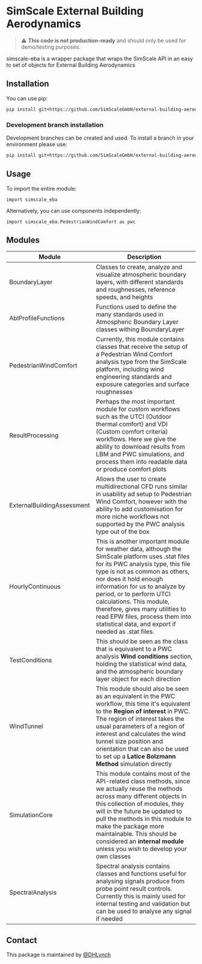 
# SimScale External Building Aerodynamics

> :warning: **This code is not production-ready** and should only be used for demo/testing purposes.

simscale-eba is a wrapper package that wraps the SimScale API in an easy to set of objects for External Building Aerodynamics

## Installation

You can use pip:

```bash
pip install git+https://github.com/SimScaleGmbH/external-building-aerodynamics.git
```

### Development branch installation

Development branches can be created and used. To install a branch in your environment please use:

```bash
pip install git+https://github.com/SimScaleGmbH/external-building-aerodynamics.git@branch-name
```

## Usage

To import the entire module:

    import simscale_eba

Alternatively, you can use components independently:

    import simscale_eba.PedestrianWindComfort as pwc

## Modules

| Module | Description |
|--|--|
| BoundaryLayer | Classes to create, analyze and visualize atmospheric boundary layers, with different standards and roughnesses, reference speeds, and heights |
| AblProfileFunctions | Functions used to define the many standards used in Atmospheric Boundary Layer classes withing BoundaryLayer |
| PedestrianWindComfort | Currently, this module contains classes that receive the setup of a Pedestrian Wind Comfort analysis type from the SimScale platform, including wind engineering standards and exposure categories and surface roughnesses |
| ResultProcessing | Perhaps the most important module for custom workflows such as the UTCI (Outdoor thermal comfort) and VDI (Custom comfort criteria) workflows. Here we give the ability to download results from LBM and PWC simulations, and process them into readable data or produce comfort plots |
| ExternalBuildingAssessment | Allows the user to create multidirectional CFD runs similar in usability ad setup to Pedestrian Wind Comfort, however with the ability to add customisation for more niche workflows not supported by the PWC analysis type out of the box |
| HourlyContinuous | This is another important module for weather data, although the SimScale platform uses .stat files for its PWC analysis type, this file type is not as common as others, nor does it hold enough information for us to analyze by period, or to perform UTCI calculations. This module, therefore, gives many utilities to read EPW files, process them into statistical data, and export if needed as .stat files. |
| TestConditions | This should be seen as the class that is equivalent to a PWC analysis **Wind conditions** section, holding the statistical wind data, and the atmospheric boundary layer object for each direction |
| WindTunnel | This module should also be seen as an equivalent in the PWC workflow, this time it's equivalent to the **Region of interest** in PWC. The region of interest takes the usual parameters of a region of interest and calculates the wind tunnel size position and orientation that can also be used to set up a **Latice Bolzmann Method** simulation directly|
| SimulationCore | This module contains most of the API-related class methods, since we actually reuse the methods across many different objects in this collection of modules, they will in the future be updated to pull the methods in this module to make the package more maintainable. This should be considered an **internal module** unless you wish to develop your own classes |
| SpectralAnalysis | Spectral analysis contains classes and functions useful for analysing signals produce from probe point result controls. Currently this is mainly used for internal testing and validation but can be used to analyse any signal if needed |

## Contact

This package is maintained by [@DHLynch](https://github.com/DHLynch)
